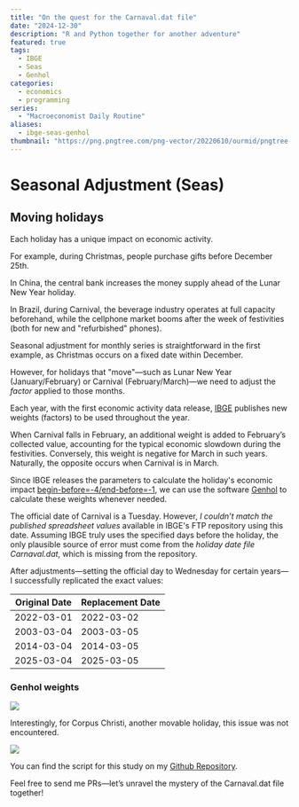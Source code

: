 ```yaml
---
title: "On the quest for the Carnaval.dat file"
date: "2024-12-30"
description: "R and Python together for another adventure"
featured: true
tags:
  - IBGE
  - Seas
  - Genhol
categories:
  - economics
  - programming
series:
  - "Macroeconomist Daily Routine"
aliases:
  - ibge-seas-genhol
thumbnail: "https://png.pngtree.com/png-vector/20220610/ourmid/pngtree-holy-grail-icon-in-cartoon-style-isolated-on-white-background-png-image_4864634.png"
---
```


# Seasonal Adjustment (Seas)

## Moving holidays

Each holiday has a unique impact on economic activity.

For example, during Christmas, people purchase gifts before December 25th.

In China, the central bank increases the money supply ahead of the Lunar New Year holiday.

In Brazil, during Carnival, the beverage industry operates at full capacity beforehand, while the cellphone market booms after the week of festivities (both for new and "refurbished" phones).

Seasonal adjustment for monthly series is straightforward in the first example, as Christmas occurs on a fixed date within December.

However, for holidays that "move"—such as Lunar New Year (January/February) or Carnival (February/March)—we need to adjust the _factor_ applied to those months.

Each year, with the first economic activity data release, [IBGE](https://ftp.ibge.gov.br/Industrias_Extrativas_e_de_Transformacao/Pesquisa_Industrial_Mensal_Producao_Fisica/Material_de_apoio/) publishes new weights (factors) to be used throughout the year.

When Carnival falls in February, an additional weight is added to February’s collected value, accounting for the typical economic slowdown during the festivities. Conversely, this weight is negative for March in such years. Naturally, the opposite occurs when Carnival is in March.

Since IBGE releases the parameters to calculate the holiday's economic impact [begin-before=-4/end-before=-1](https://ftp.ibge.gov.br/Industrias_Extrativas_e_de_Transformacao/Pesquisa_Industrial_Mensal_Producao_Fisica/Notas_Metodologicas/notas_metodologicas_pimpf_01_2022.pdf), we can use the software [Genhol](https://www.census.gov/data/software/x13as/genhol.html) to calculate these weights whenever needed.

The official date of Carnival is a Tuesday. However, _I couldn’t match the published spreadsheet values_ available in IBGE's FTP repository using this date. Assuming IBGE truly uses the specified days before the holiday, the only plausible source of error must come from the *holiday date file Carnaval.dat*, which is missing from the repository.

After adjustments—setting the official day to Wednesday for certain years—I successfully replicated the exact values:

| Original Date    | Replacement Date |
|------------------|------------------|
| 2022-03-01       | 2022-03-02       |
| 2003-03-04       | 2003-03-05       |
| 2014-03-04       | 2014-03-05       |
| 2025-03-04       | 2025-03-05       |


### Genhol weights
![](../images/genhol-carnival/file-20241230183536266.png)

Interestingly, for Corpus Christi, another movable holiday, this issue was not encountered.

![](../images/genhol-carnival/file-20241230183541742.png)

You can find the script for this study on my [Github Repository](https://github.com/lfpazevedo/py-seas).

Feel free to send me PRs—let’s unravel the mystery of the Carnaval.dat file together!


